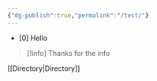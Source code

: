 ```yaml
---
{"dg-publish":true,"permalink":"/test/"}
---
```



- [0] Hello

> [!info]
> Thanks for the info

[[Directory\|Directory]]